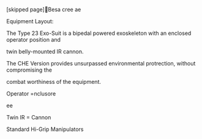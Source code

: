 [skipped page]Besa cree ae

Equipment Layout:

The Type 23 Exo-Suit is a bipedal powered
exoskeleton with an enclosed operator position and

twin belly-mounted IR cannon.

The CHE Version provides unsurpassed
environmental protrection, without compromising the

combat worthiness of the equipment.

 

Operator
=nclusore

 

 

 

 

 

 

 

 

 

 

ee

Twin
IR =
Cannon

 

 

 

 

 

 

 

 

 

 

Standard
Hi-Grip
Manipulators

 
